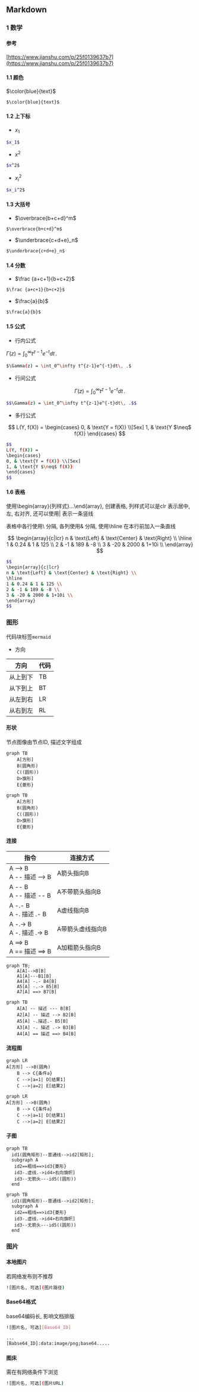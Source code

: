 <!--
 * @Description: 
 * @Version: 1.0
 * @Author: DaLao
 * @Email: dalao@xxx.com
 * @Date: 2021-11-16 23:39:26
 * @LastEditors: DaLao
 * @LastEditTime: 2022-07-19 22:28:41
-->

## Markdown


### 1 数学


#### 参考

[https://www.jianshu.com/p/25f0139637b7](https://www.jianshu.com/p/25f0139637b7)



#### 1.1 颜色


$\color{blue}{text}$

```sh
$\color{blue}{text}$
```



#### 1.2 上下标


- $x_1$

```sh
$x_1$
```

- $x^2$

```sh
$x^2$
```

- $x_i^2$

```sh
$x_i^2$
```



#### 1.3 大括号


- $\overbrace{b+c+d}^m$

```sh
$\overbrace{b+c+d}^m$
```

- $\underbrace{c+d+e}_n$

```sh
$\underbrace{c+d+e}_n$
```



#### 1.4 分数


- $\frac {a+c+1}{b+c+2}$

```sh
$\frac {a+c+1}{b+c+2}$
```


- $\frac{a}{b}$

```sh
$\frac{a}{b}$
```



#### 1.5 公式


- 行内公式

$\Gamma(z) = \int_0^\infty t^{z-1}e^{-t}dt\, .$

```sh
$\Gamma(z) = \int_0^\infty t^{z-1}e^{-t}dt\, .$
```


- 行间公式

$$\Gamma(z) = \int_0^\infty t^{z-1}e^{-t}dt\, .$$

```sh
$$\Gamma(z) = \int_0^\infty t^{z-1}e^{-t}dt\, .$$
```


- 多行公式

$$
L(Y, f(X)) =
\begin{cases}
0, & \text{Y = f(X)} \\[5ex]
1, & \text{Y $\neq$ f(X)}
\end{cases}
$$

```sh
$$
L(Y, f(X)) =
\begin{cases}
0, & \text{Y = f(X)} \\[5ex]
1, & \text{Y $\neq$ f(X)}
\end{cases}
$$
```


#### 1.6 表格


使用\begin{array}{列样式}…\end{array}, 创建表格, 列样式可以是clr 表示居中, 左, 右对齐, 还可以使用| 表示一条竖线

表格中各行使用\\ 分隔, 各列使用& 分隔, 使用\hline 在本行前加入一条直线


$$
\begin{array}{c|lcr}
n & \text{Left} & \text{Center} & \text{Right} \\
\hline
1 & 0.24 & 1 & 125 \\
2 & -1 & 189 & -8 \\
3 & -20 & 2000 & 1+10i \\
\end{array}
$$

```sh
$$
\begin{array}{c|lcr}
n & \text{Left} & \text{Center} & \text{Right} \\
\hline
1 & 0.24 & 1 & 125 \\
2 & -1 & 189 & -8 \\
3 & -20 & 2000 & 1+10i \\
\end{array}
$$
```


### 图形


代码块标签`mermaid`


- 方向

| 方向     | 代码 |
| -------- | ---- |
| 从上到下 | TB   |
| 从下到上 | BT   |
| 从左到右 | LR   |
| 从右到左 | RL   |



#### 形状


节点图像由节点ID, 描述文字组成

```mermaid
graph TB
    A[方形]
    B(圆角形)
    C((圆形))
    D>旗形]
    E{菱形}
```

```
graph TB
    A[方形]
    B(圆角形)
    C((圆形))
    D>旗形]
    E{菱形}
```


#### 连接


| 指令                        | 连接方式         |
| --------------------------- | ---------------- |
| A --> B<br>A -- 描述 --> B  | A箭头指向B       |
| A -- B<br>A -- 描述 -- B    | A不带箭头指向B   |
| A -.- B<br>A -. 描述 .- B   | A虚线指向B       |
| A -.-> B<br>A -. 描述 .-> B | A带箭头虚线指向B |
| A ==> B<br>A == 描述 ==> B  | A加粗箭头指向B   |
```mermaid
graph TB;
    A[A]-->B[B]
    A1[A]---B1[B]
    A4[A] -.- B4[B] 
    A5[A] -.-> B5[B] 
    A7[A] ==> B7[B] 
```

```mermaid
graph TB
    A[A] -- 描述 --- B[B] 
    A2[A] -- 描述 --> B2[B] 
    A5[A] -.描述.- B5[B] 
    A3[A] -. 描述 .-> B3[B] 
    A4[A] == 描述 ==> B4[B] 
```


#### 流程图


```mermaid
graph LR
A[方形] -->B(圆角)
    B --> C{条件a}
    C -->|a=1| D[结果1]
    C -->|a=2| E[结果2]
```


```
graph LR
A[方形] -->B(圆角)
    B --> C{条件a}
    C -->|a=1| D[结果1]
    C -->|a=2| E[结果2]
```


#### 子图


```mermaid
graph TB
  id1(圆角矩形)--普通线-->id2[矩形];
  subgraph A
   id2==粗线==>id3{菱形}
   id3-.虚线.->id4>右向旗帜]
   id3--无箭头---id5((圆形))
  end
```

```
graph TB
  id1(圆角矩形)--普通线-->id2[矩形];
  subgraph A
   id2==粗线==>id3{菱形}
   id3-.虚线.->id4>右向旗帜]
   id3--无箭头---id5((圆形))
  end
```



### 图片


#### 本地图片


若网络发布则不推荐

```sh
![图片名, 可选](图片路径)
```



#### Base64格式


base64编码长, 影响文档排版
```sh
![图片名, 可选][Base64_ID]

...
[Babse64_ID]:data:image/png;base64.....
```



#### 图床


需在有网络条件下浏览

```sh
![图片名, 可选](图片URL)
```